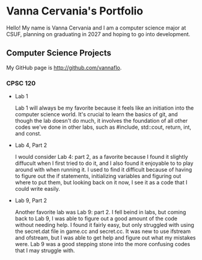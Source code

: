 # Vanna Cervania's Portfolio

Hello! My name is Vanna Cervania and I am a computer science major at CSUF, planning on graduating in 2027 and hoping to go into development.

## Computer Science Projects

My GitHub page is http://github.com/vannaflo.

### CPSC 120

* Lab 1

    Lab 1 will always be my favorite because it feels like an initiation into the computer science world. It's crucial to learn the basics of git, and though the lab doesn't do much, it involves the foundation of all other codes we've done in other labs, such as #include, std::cout, return, int, and const. 

* Lab 4, Part 2

    I would consider Lab 4: part 2, as a favorite because I found it slightly diffucult when I first tried to do it, and I also found it enjoyable to to play around with when running it. I used to find it difficult because of having to figure out the if statements, initializing variables and figuring out where to put them, but looking back on it now, I see it as a code that I could write easily. 

* Lab 9, Part 2

    Another favorite lab was Lab 9: part 2. I fell beind in labs, but coming back to Lab 9, I was able to figure out a good amount of the code without needing help. I found it fairly easy, but only struggled with using the secret.dat file in game.cc and secret.cc. It was new to use ifstream and ofstream, but I was able to get help and figure out what my mistakes were. Lab 9 was a good stepping stone into the more confusing codes that I may struggle with.